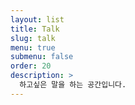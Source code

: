 ```yaml
---
layout: list
title: Talk
slug: talk
menu: true
submenu: false
order: 20
description: >
  하고싶은 말을 하는 공간입니다.
---
```

